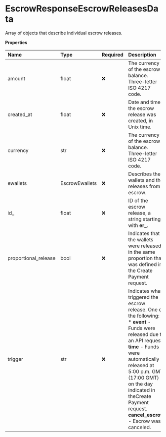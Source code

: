# EscrowResponseEscrowReleasesData

Array of objects that describe individual escrow releases.

**Properties**

| Name                 | Type           | Required | Description                                                                                                                                                                                                                                                                                                       |
| :------------------- | :------------- | :------- | :---------------------------------------------------------------------------------------------------------------------------------------------------------------------------------------------------------------------------------------------------------------------------------------------------------------- |
| amount               | float          | ❌       | The currency of the escrow balance. Three-letter ISO 4217 code.                                                                                                                                                                                                                                                   |
| created_at           | float          | ❌       | Date and time the escrow release was created, in Unix time.                                                                                                                                                                                                                                                       |
| currency             | str            | ❌       | The currency of the escrow balance. Three-letter ISO 4217 code.                                                                                                                                                                                                                                                   |
| ewallets             | EscrowEwallets | ❌       | Describes the wallets and the releases from escrow.                                                                                                                                                                                                                                                               |
| id\_                 | float          | ❌       | ID of the escrow release, a string starting with **er\_**.                                                                                                                                                                                                                                                        |
| proportional_release | bool           | ❌       | Indicates that the wallets were released in the same proportion that was defined in the Create Payment request.                                                                                                                                                                                                   |
| trigger              | str            | ❌       | Indicates what triggered the escrow release. One of the following: <BR> \* **event** - Funds were released due to an API request. <BR> **time** - Funds were automatically released at 5:00 p.m. GMT (17:00 GMT) on the day indicated in theCreate Payment request. <BR> **cancel_escrow** - Escrow was canceled. |

